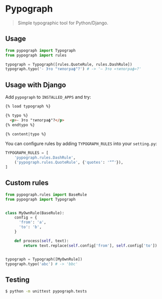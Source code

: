 # Pypograph

> Simple typographic tool for Python/Django.

## Usage

```python
from pypograph import Typograph
from pypograph import rules

typograph = Typograph([rules.QuoteRule, rules.DashRule])
typograph.typo('- Это "типограф"?') # -> '— Это «типограф»?'
```

## Usage with Django

Add `pypograph` to `INSTALLED_APPS` and try:

```html
{% load typograph %}

{% typo %}
  <p>- Это "типограф"?</p>
{% endtypo %}

{% content|typo %}
```

You can configure rules by adding `TYPOGRAPH_RULES` into your `setting.py`:

```python
TYPOGRAPH_RULES = [
    'pypograph.rules.DashRule',
    ('pypograph.rules.QuoteRule', {'quotes': '“”'}),
]
```

## Сustom rules

```python
from pypograph.rules import BaseRule
from pypograph import Typograph


class MyOwnRule(BaseRule):
    config = {
      'from': 'a',
      'to': 'b',
    }

    def process(self, text):
        return text.replace(self.config['from'], self.config['to'])


typograph = Typograph([MyOwnRule])
typograph.typo('abc') # -> 'bbc'
```


## Testing

```sh
$ python -m unittest pypograph.tests
```
